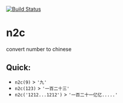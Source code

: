 [![Build Status](https://travis-ci.org/Qquanwei/n2c.svg?branch=master)](https://travis-ci.org/Qquanwei/n2c)
# n2c
  convert number to chinese

## Quick:

* `n2c(9)` > `'九'`
* `n2c(123)` > `'一百二十三'`
* `n2c('1212...1212')` > `'一百二十一亿亿.....'`


